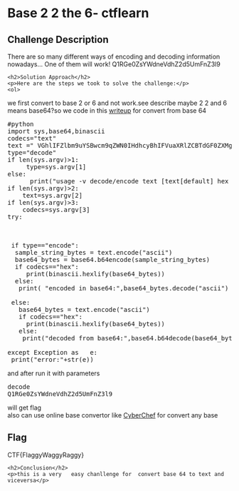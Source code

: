 <title>Base 2 2 the 6- ctflearn</title>

<!DOCTYPE html>
<html>

<body>
    <h1>Base 2 2 the 6- ctflearn</h1>
    <h2>Challenge Description</h2>
    <p> There are so many different ways of encoding and decoding information nowadays... One of them will work! Q1RGe0ZsYWdneVdhZ2d5UmFnZ3l9
</p>
 
    <h2>Solution Approach</h2>
    <p>Here are the steps we took to solve the challenge:</p>
    <ol>
we first convert to base 2 or 6 and not work.see describe maybe 2 2 and 6 means base64?so  we   code in this  <a href="https://cybersecctf.github.io/blog/2024/googlectf/beginners-quest/0000/0/writeup1.md">writeup</a> for convert from base 64
<pre>
#python
import sys,base64,binascii
codecs="text"
text =" VGhlIFZlbm9uYSBwcm9qZWN0IHdhcyBhIFVuaXRlZCBTdGF0ZXMgY291bnRlcmludGVsbGlnZW5jZSBwcm9ncmFtIGluaXRpYXRlZCBkdXJpbmcgV29ybGQgV2FyIElJLg=="
type="decode"
if len(sys.argv)>1:
     type=sys.argv[1]
else:
      print("usage -v decode/encode text [text[default] hex base64]")
if len(sys.argv)>2:
    text=sys.argv[2]
if len(sys.argv)>3:
    codecs=sys.argv[3]       
try:

 
 
 if type=="encode":
  sample_string_bytes = text.encode("ascii") 
  base64_bytes = base64.b64encode(sample_string_bytes) 
  if codecs=="hex":
     print(binascii.hexlify(base64_bytes))
  else:  
   print( "encoded in base64:",base64_bytes.decode("ascii") )
 
 else:
   base64_bytes = text.encode("ascii") 
   if codecs=="hex":
     print(binascii.hexlify(base64_bytes))
   else: 
    print("decoded from base64:",base64.b64decode(base64_bytes) )
 
except Exception as   e:
 print("error:"+str(e)) 
</pre>
and after run it with parameters <pre>decode Q1RGe0ZsYWdneVdhZ2d5UmFnZ3l9</pre>    will get flag   
 also can use online base convertor like   <a href="https://gchq.github.io/CyberChef/">CyberChef</a> for convert any base
    </ol>
<br>
    <h2>Flag</h2>
    <p class="flag">CTF{FlaggyWaggyRaggy}
</p>

    <h2>Conclusion</h2>
    <p>this is a very   easy chanllenge for  convert base 64 to text and viceversa</p>
</body>
</html>



